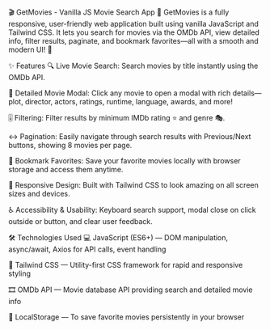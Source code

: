 🎬 GetMovies - Vanilla JS Movie Search App 🍿
GetMovies is a fully responsive, user-friendly web application built using vanilla JavaScript and Tailwind CSS. It lets you search for movies via the OMDb API, view detailed info, filter results, paginate, and bookmark favorites—all with a smooth and modern UI! 🚀

✨ Features
🔍 Live Movie Search: Search movies by title instantly using the OMDb API.

🎥 Detailed Movie Modal: Click any movie to open a modal with rich details—plot, director, actors, ratings, runtime, language, awards, and more!

🎚️ Filtering: Filter results by minimum IMDb rating ⭐ and genre 🎭.

↔️ Pagination: Easily navigate through search results with Previous/Next buttons, showing 8 movies per page.

💾 Bookmark Favorites: Save your favorite movies locally with browser storage and access them anytime.

📱 Responsive Design: Built with Tailwind CSS to look amazing on all screen sizes and devices.

♿ Accessibility & Usability: Keyboard search support, modal close on click outside or button, and clear user feedback.

🛠️ Technologies Used
💻 JavaScript (ES6+) — DOM manipulation, async/await, Axios for API calls, event handling

🎨 Tailwind CSS — Utility-first CSS framework for rapid and responsive styling

🎞️ OMDb API — Movie database API providing search and detailed movie info

💾 LocalStorage — To save favorite movies persistently in your browser
